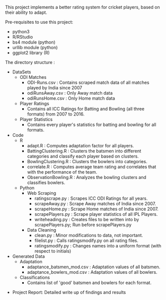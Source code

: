 This project implements a better rating system for cricket players, based on their ability to adapt.

Pre-requisites to use this project:
- python3
- R/RStudio
- bs4 module (python)
- urllib module (python)
- ggplot2 library (R)



The directory structure :

+ DataSets
	+ ODI Matches
		- ODI-Runs.csv : Contains scraped match data of all matches played by India since 2007
		- odiRunsAway.csv : Only Away match data
		- odiRunsHome.csv : Only Home match data
	+ Player Ratings
		- Contains all ICC Ratings for Batting and Bowling (all three formats) from 2007 to 2016.
	+ Player Statistics
		- Contains every player's statistics for batting and bowling for all formats.
+ Code
	+ R
		- adapt.R : Computes adaptation factor for all players.
		- BattingClustering.R : Clusters the batsmen into different categories and classify each player based on clusters.
		- BowlingClustering.R : Clusters the bowlers into categories.
		- correlate.R : Computes average team rating and correlates that with the performance of the team.
		- ObservationBowling.R : Analyzes the bowling clusters and classifies bowlers.
	+ Python
		+ Web Scraping
			- ratingscrape.py : Scrapes ICC ODI Ratings for all years.
			- scrapeAway.py : Scrape Away matches of India since 2007.
			- scrapeHome.py : Scrape Home matches of India since 2007.
			- scrapePlayers.py : Scrape player statistics of all IPL Players.
			- writeheading.py : Creates files to be written into by scrapePlayers.py; Run before scrapePlayers.py
		+ Data Cleaning
			- clean.py : Minor modifications to data, not important.
			- filelist.py : Calls ratingsmodify.py on all rating files.
			- ratingsmodify.py : Changes names into a uniform format (with respect to initials)
+ Generated Data
	+ Adaptation
		- adaptance_batsmen_mod.csv : Adaptation values of all batsmen.
		- adaptance_bowlers_mod.csv : Adaptation values of all bowlers.
	+ Classifications
		- Contains list of 'good' batsmen and bowlers for each format.

- Project Report: Detailed write up of findings and results
